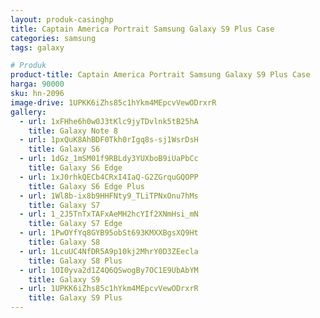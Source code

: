 ```yaml
---
layout: produk-casinghp
title: Captain America Portrait Samsung Galaxy S9 Plus Case
categories: samsung
tags: galaxy

# Produk
product-title: Captain America Portrait Samsung Galaxy S9 Plus Case
harga: 90000
sku: hn-2096
image-drive: 1UPKK6iZhs85c1hYkm4MEpcvVewODrxrR
gallery:
  - url: 1xFHhe6h0w0J3tKlc9jyTDvlnk5tB25hA
    title: Galaxy Note 8
  - url: 1pxQuK8AhBDF0Tkh0rIgq8s-sj1WsrDsH
    title: Galaxy S6
  - url: 1dGz_1mSM01f9RBLdy3YUXboB9iUaPbCc
    title: Galaxy S6 Edge
  - url: 1xJ0rhkQECb4CRxI4IaQ-G2ZGrquGQOPP
    title: Galaxy S6 Edge Plus
  - url: 1Wl8b-ix8b9HHFNty9_TLiTPNxOnu7hMs
    title: Galaxy S7
  - url: 1_2J5TnTxTAFxAeMH2hcYIf2XNmHsi_mN
    title: Galaxy S7 Edge
  - url: 1PwOYfYq8GYB95obSt693KMXXBgsXQ9Ht
    title: Galaxy S8
  - url: 1LcuUC4NfDR5A9p10kj2MhrY0D3ZEecla
    title: Galaxy S8 Plus
  - url: 1OI0yva2d1Z4Q6QSwogBy7OC1E9UbAbYM
    title: Galaxy S9
  - url: 1UPKK6iZhs85c1hYkm4MEpcvVewODrxrR
    title: Galaxy S9 Plus
---
```

